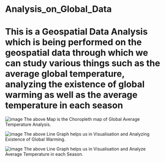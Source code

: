 # Analysis_on_Global_Data 
# This is a Geospatial Data Analysis which is being performed on the geospatial data through which we can study various things such as the average global temperature, analyzing the existence of global warming as well as the average temperature in each season
![image](https://github.com/kansetejas/Analysis_on_Global_Data/assets/140308686/fbfdd727-f57e-454e-bfa2-d125217f0dc2)
The above Map is the Choropleth map of Global Average Temperature Analysis.

![image](https://github.com/kansetejas/Analysis_on_Global_Data/assets/140308686/dc138b90-e141-492a-bfe0-c388ed6b0f27)
The above Line Graph helps us in Visualisation and Analyzing Existence of Global Warming.

![image](https://github.com/kansetejas/Analysis_on_Global_Data/assets/140308686/de17714a-daa7-4bfc-9c9b-6ae0c0f9f676)
The above Line Graph helps us in Visualisation and  Analyze Average Temperature in each Season.
